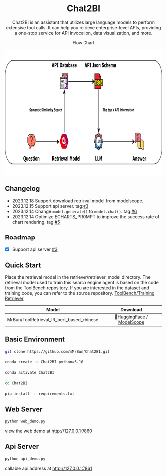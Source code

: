<div align="center">
<h1>Chat2BI</h1>
Chat2BI is an assistant that utilizes large language models to perform extensive tool calls. It can help you retrieve enterprise-level APIs, providing a one-stop service for API invocation, data visualization, and more.

Flow Chart

[//]: # (![# Chat2BI]&#40;assets/flow_chart.png &#41;)
<img src="assets/flow_chart.png" alt="Flow Chart" width="850" height="400">


</div>



## Changelog

- 2023.12.18 Support download retrieval model from modelscope.
- 2023.12.15 Support api server. tag:[#3](https://github.com/mMrBun/Chat2BI/issues/3)
- 2023.12.14 Change `model.generate()` to `model.chat()`. tag:[#6](https://github.com/mMrBun/Chat2BI/issues/6)
- 2023.12.14 Optimize ECHARTS_PROMPT to improve the success rate of chart rendering. tag:[#5](https://github.com/mMrBun/Chat2BI/issues/5)


## Roadmap
- [x] Support api server [#3](https://github.com/mMrBun/Chat2BI/issues/3)


## Quick Start

Place the retrieval model in the retriever/retriever_model directory.
The retrieval model used to train this search engine agent is based on the code from the ToolBench repository. If you are interested in the dataset and training code, you can refer to the source repository.
[ToolBench/Training Retriever](https://github.com/OpenBMB/ToolBench?tab=readme-ov-file#training-retriever)

|      Model       |                                                              Download                                                              |
|:----------------:|:----------------------------------------------------------------------------------------------------------------------------------:|
|   MrBun/ToolRetrieval_IR_bert_based_chinese    |                          [🤗HuggingFace](https://huggingface.co/MrBun/ToolRetrieval_IR_bert_based_chinese)  / [ModelScope](https://modelscope.cn/models/mrsteamedbun/ToolRetrieval_IR_bert_based_chinese/summary)  |


## Basic Environment
```bash
git clone https://github.com/mMrBun/Chat2BI.git

conda create -n Chat2BI python=3.10

conda activate Chat2BI

cd Chat2BI

pip install -r requirements.txt
```

## Web Server

```bash
python web_demo.py
```
view the web demo at http://127.0.0.1:7860

## Api Server
```bash
python api_demo.py
```
callable api address at http://127.0.0.1:7861
